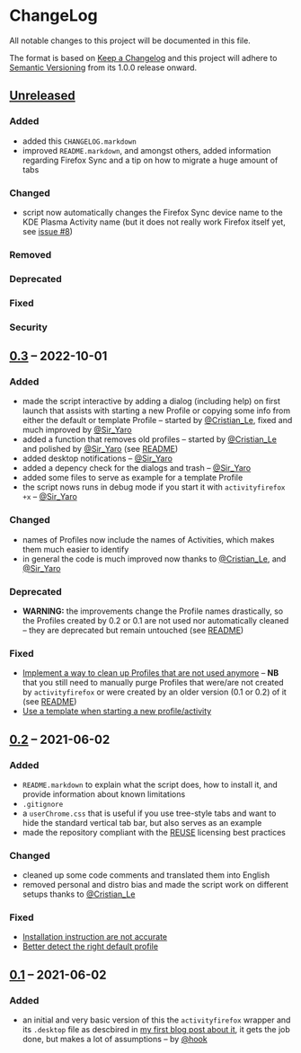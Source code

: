 <!--
SPDX-License-Identifier: CC0-1.0
SPDX-FileCopyrightText: © 2022 Matija Šuklje <matija@suklje.name>
-->

# ChangeLog

All notable changes to this project will be documented in this file.

The format is based on [Keep a Changelog](https://keepachangelog.com/en/1.0.0/) and this project will adhere to [Semantic Versioning](https://semver.org/spec/v2.0.0.html) from its 1.0.0 release onward.


## [Unreleased][]


### Added
- added this `CHANGELOG.markdown`
- improved `README.markdown`, and amongst others, added information regarding Firefox Sync and a tip on how to migrate a huge amount of tabs
### Changed
- script now automatically changes the Firefox Sync device name to the KDE Plasma Activity name (but it does not really work Firefox itself yet, see [issue #8](https://gitlab.com/hook/activity-aware-firefox/-/issues/8))
### Removed
### Deprecated
### Fixed
### Security


## [0.3][] – 2022-10-01
### Added
- made the script interactive by adding a dialog (including help) on first launch that assists with starting a new Profile or copying some info from either the default or template Profile – started by [@Cristian_Le][], fixed and much improved by [@Sir_Yaro][]
- added a function that removes old profiles – started by [@Cristian_Le][] and polished by [@Sir_Yaro][] (see [README](<./README.markdown#clean-up-of-unused-profiles>))
- added desktop notifications – [@Sir_Yaro][]
- added a depency check for the dialogs and trash – [@Sir_Yaro][]
- added some files to serve as example for a template Profile
- the script nows runs in debug mode if you start it with `activityfirefox +x` – [@Sir_Yaro][]
### Changed
- names of Profiles now include the names of Activities, which makes them much easier to identify
- in general the code is much improved now thanks to [@Cristian_Le][], and [@Sir_Yaro][]
### Deprecated
- **WARNING:** the improvements change the Profile names drastically, so the Profiles created by 0.2 or 0.1 are not used nor automatically cleaned – they are deprecated but remain untouched (see [README](<./README.markdown#clean-up-of-unused-profiles>))
### Fixed
- [Implement a way to clean up Profiles that are not used anymore](https://gitlab.com/hook/activity-aware-firefox/-/issues/3) – **NB** that you still need to manually purge Profiles that were/are not created by `activityfirefox` or were created by an older version (0.1 or 0.2) of it (see [README](<./README.markdown#clean-up-of-unused-profiles>))
- [Use a template when starting a new profile/activity](https://gitlab.com/hook/activity-aware-firefox/-/issues/6)


## [0.2][] – 2021-06-02
### Added
- `README.markdown` to explain what the script does, how to install it, and provide information about known limitations
- `.gitignore`
- a `userChrome.css` that is useful if you use tree-style tabs and want to hide the standard vertical tab bar, but also serves as an example
- made the repository compliant with the [REUSE](https://reuse.software) licensing best practices
### Changed
- cleaned up some code comments and translated them into English
- removed personal and distro bias and made the script work on different setups thanks to [@Cristian_Le][]
### Fixed
- [Installation instruction are not accurate](https://gitlab.com/hook/activity-aware-firefox/-/issues/2)
- [Better detect the right default profile](https://gitlab.com/hook/activity-aware-firefox/-/issues/4)


## [0.1][] – 2021-06-02
### Added
- an initial and very basic version of this the `activityfirefox` wrapper and its `.desktop` file as descbired in [my first blog post about it](https://matija.suklje.name/introducing-activity-aware-firefox), it gets the job done, but makes a lot of assumptions – by [@hook][]


[Unreleased]: https://gitlab.com/hook/activity-aware-firefox/-/compare/0.3...HEAD
[0.3]: https://gitlab.com/hook/activity-aware-firefox/-/compare/0.2...0.3
[0.2]: https://gitlab.com/hook/activity-aware-firefox/-/compare/0.1...0.2
[0.1]: https://gitlab.com/hook/activity-aware-firefox/-/tree/0.1

[@Sir_Yaro]: https://gitlab.com/Sir_Yaro
[@Cristian_Le]: https://gitlab.com/LecrisUT
[@hook]: https://gitlab.com/hook
